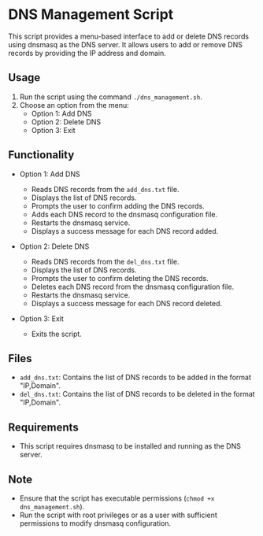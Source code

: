 # DNS Management Script

This script provides a menu-based interface to add or delete DNS records using dnsmasq as the DNS server. It allows users to add or remove DNS records by providing the IP address and domain.

## Usage

1. Run the script using the command `./dns_management.sh`.
2. Choose an option from the menu:
   - Option 1: Add DNS
   - Option 2: Delete DNS
   - Option 3: Exit

## Functionality

- Option 1: Add DNS
   - Reads DNS records from the `add_dns.txt` file.
   - Displays the list of DNS records.
   - Prompts the user to confirm adding the DNS records.
   - Adds each DNS record to the dnsmasq configuration file.
   - Restarts the dnsmasq service.
   - Displays a success message for each DNS record added.

- Option 2: Delete DNS
   - Reads DNS records from the `del_dns.txt` file.
   - Displays the list of DNS records.
   - Prompts the user to confirm deleting the DNS records.
   - Deletes each DNS record from the dnsmasq configuration file.
   - Restarts the dnsmasq service.
   - Displays a success message for each DNS record deleted.

- Option 3: Exit
   - Exits the script.

## Files

- `add_dns.txt`: Contains the list of DNS records to be added in the format "IP,Domain".
- `del_dns.txt`: Contains the list of DNS records to be deleted in the format "IP,Domain".

## Requirements

- This script requires dnsmasq to be installed and running as the DNS server.

## Note

- Ensure that the script has executable permissions (`chmod +x dns_management.sh`).
- Run the script with root privileges or as a user with sufficient permissions to modify dnsmasq configuration.

